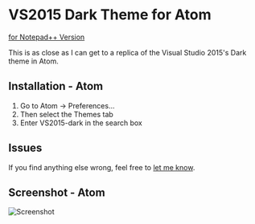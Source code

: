 # VS2015 Dark Theme for Atom

[for Notepad++ Version](https://github.com/Nidre/VS2015-Dark-Npp/)

This is as close as I can get to a replica of the Visual Studio 2015's Dark theme in Atom.

Installation - Atom
--------------------------
1. Go to Atom -> Preferences...
2. Then select the Themes tab
3. Enter VS2015-dark in the search box

Issues
------
If you find anything else wrong, feel free to [let me know](https://github.com/Nidre/Atom-VS2015-Dark/issues/new).

Screenshot - Atom
----------
![Screenshot](https://github.com/Nidre/VS2015-Dark-Atom/blob/master/Atom/screenshot.png "Screenshot")
